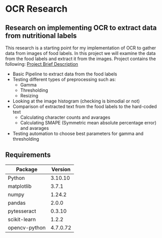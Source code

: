 # OCR Research

## Research on implementing OCR to extract data from nutritional labels

This research is a starting point for my implementation of OCR to gather data from images of food labels. In this project we will examine the data from the food labels and extract it from the images. Project contains the following:
[Project Brief Description](/readmefiles/Dietary%20AI%20Assistant.pdf)
* Basic Pipeline to extract data from the food labels
* Testing different types of preprocessing such as:
    * Gamma
    * Thresholding
    * Resizing
* Looking at the image histogram (checking is bimodial or not)
* Comparison of extracted text from the food labels to the hard-coded text
    * Calculating character counts and avarages
    * Calculating SMAPE (Symmetric mean absolute percentage error) and avarages
* Testing automation to choose best parameters for gamma and thresholding 

## Requirements
| Package          | Version   |
| ---------------- | --------- |
| Python           | 3.10.10   |
| matplotlib       | 3.7.1     |
| numpy            | 1.24.2    |
| pandas           | 2.0.0     |
| pytesseract      | 0.3.10    |
| scikit-learn     | 1.2.2     |
| opencv-python    | 4.7.0.72  |

